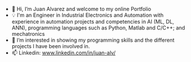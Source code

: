 - 👋 Hi, I’m Juan Alvarez and welcome to my online Portfolio
- 💡 I'm an Engineer in Industrial Electronics and Automation with experience in automation projects and competencies in AI (ML, DL, ANN), programming languages such as Python, Matlab and C/C++; and mechatronics
- 👀 I’m interested in showing my programming skills and the different projects I have been involved in.
- 📫 Linkedin: www.linkedin.com/in/juan-alv/

